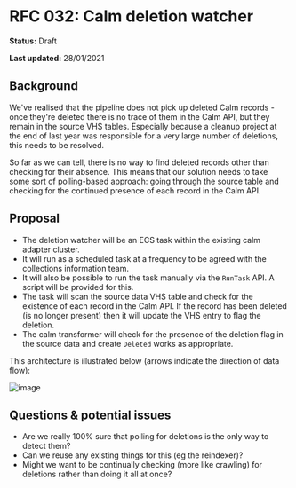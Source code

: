 # RFC 032: Calm deletion watcher

**Status:** Draft

**Last updated:** 28/01/2021

## Background

We've realised that the pipeline does not pick up deleted Calm records - once they're deleted there is no trace of them in the Calm API, but they remain in the source VHS tables. Especially because a cleanup project at the end of last year was responsible for a very large number of deletions, this needs to be resolved.

So far as we can tell, there is no way to find deleted records other than checking for their absence. This means that our solution needs to take some sort of polling-based approach: going through the source table and checking for the continued presence of each record in the Calm API.

## Proposal

- The deletion watcher will be an ECS task within the existing calm adapter cluster.
- It will run as a scheduled task at a frequency to be agreed with the collections information team.
- It will also be possible to run the task manually via the `RunTask` API. A script will be provided for this.
- The task will scan the source data VHS table and check for the existence of each record in the Calm API. If the record has been deleted (is no longer present) then it will update the VHS entry to flag the deletion. 
- The calm transformer will check for the presence of the deletion flag in the source data and create `Deleted` works as appropriate.

This architecture is illustrated below (arrows indicate the direction of data flow):

![image](https://user-images.githubusercontent.com/4429247/106134857-08103780-615f-11eb-845f-112109ead907.png)

## Questions & potential issues

- Are we really 100% sure that polling for deletions is the only way to detect them?
- Can we reuse any existing things for this (eg the reindexer)?
- Might we want to be continually checking (more like crawling) for deletions rather than doing it all at once?

